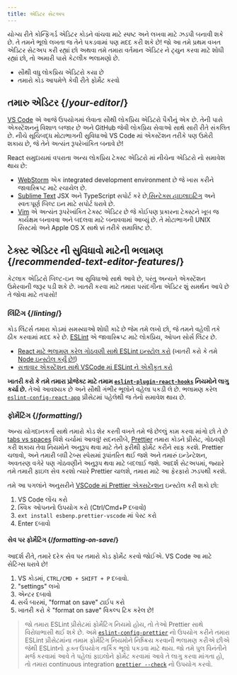 ```yaml
---
title: એડિટર સેટઅપ
---
```


<Intro>

યોગ્ય રીતે કોન્ફિગર્ડ એડિટર કોડને વાંચવા માટે સ્પષ્ટ અને લખવા માટે ઝડપી બનાવી શકે છે. તે તમને ભૂલો લખતા જ તેને પકડવામાં પણ મદદ કરી શકે છે! જો આ તમે પ્રથમ વખત એડિટર સેટઅપ કરી રહ્યાં છો અથવા તમે તમારા વર્તમાન એડિટર ને ટ્યુન કરવા માટે શોધી રહ્યાં છો, તો અમારી પાસે કેટલીક ભલામણો છે.

</Intro>

<YouWillLearn>

* સૌથી વધુ લોકપ્રિય એડિટરો કયા છે
* તમારો કોડ આપમેળે કેવી રીતે ફોર્મેટ કરવો

</YouWillLearn>

## તમારુ એડિટર {/*your-editor*/}

[VS Code](https://code.visualstudio.com/) એ આજે ઉપયોગમાં લેવાતા સૌથી લોકપ્રિય એડિટરો પૈકીનું એક છે. તેની પાસે એક્સ્ટેંશનનું વિશાળ બજાર છે અને GitHub જેવી લોકપ્રિય સેવાઓ સાથે સારી રીતે સંકલિત છે. નીચે સૂચિબદ્ધ મોટાભાગની સુવિધાઓ VS Code માં એક્સ્ટેંશન તરીકે પણ ઉમેરી શકાય છે, જે તેને અત્યંત રૂપરેખાંકિત બનાવે છે!

React સમુદાયમાં વપરાતા અન્ય લોકપ્રિય ટેક્સ્ટ એડિટરો માં નીચેના એડિટરો નો સમાવેશ થાય છે:

* [WebStorm](https://www.jetbrains.com/webstorm/) એક integrated development environment છે જે ખાસ કરીને જાવાસ્ક્રિપ્ટ માટે રચાયેલ છે.
* [Sublime Text](https://www.sublimetext.com/) JSX અને TypeScript સપોર્ટ કરે છે,[સિન્ટેક્સ હાઇલાઇટિંગ](https://stackoverflow.com/a/70960574/458193) અને સ્વતઃપૂર્ણ બિલ્ટ ઇન માટે સપોર્ટ ધરાવે છે.
* [Vim](https://www.vim.org/) એ અત્યંત રૂપરેખાંકિત ટેક્સ્ટ એડિટર છે જે કોઈપણ પ્રકારના ટેક્સ્ટને ખૂબ જ કાર્યક્ષમ બનાવવા અને બદલવા માટે બનાવવામાં આવ્યું છે. તે મોટાભાગની UNIX સિસ્ટમો અને Apple OS X સાથે vi તરીકે સમાવિષ્ટ છે.

## ટેક્સ્ટ એડિટર ની સુવિધાવો માટેની ભલામણ {/*recommended-text-editor-features*/}

કેટલાક એડિટરો બિલ્ટ-ઇન આ સુવિધાઓ સાથે આવે છે, પરંતુ અન્યને એક્સ્ટેંશન ઉમેરવાની જરૂર પડી શકે છે. ખાતરી કરવા માટે તમારા પસંદગીના એડિટર શું સમર્થન આપે છે તે જોવા માટે તપાસો!

### લિંટિંગ {/*linting*/}

કોડ લિંટર્સ તમારા કોડમાં સમસ્યાઓ શોધી કાઢે છે જેમ તમે લખો છો, જે તમને વહેલી તકે ઠીક કરવામાં મદદ કરે છે. [ESLint](https://eslint.org/) એ જાવાસ્ક્રિપ્ટ માટે લોકપ્રિય, ઓપન સોર્સ લિંટર છે. 

* [React માટે ભલામણ કરેલ ગોઠવણી સાથે ESLint ઇન્સ્ટોલ કરો](https://www.npmjs.com/package/eslint-config-react-app) (ખાતરી કરો કે તમે [Node ઇન્સ્ટોલ કર્યું છે!](https://nodejs.org/en/download/current/))
* [સત્તાવાર એક્સ્ટેંશન સાથે VSCode માં ESLint ને એકીકૃત કરો](https://marketplace.visualstudio.com/items?itemName=dbaeumer.vscode-eslint)

**ખાતરી કરો કે તમે તમારા પ્રોજેક્ટ માટે તમામ [`eslint-plugin-react-hooks`](https://www.npmjs.com/package/eslint-plugin-react-hooks) નિયમોને લાગુ કર્યા છે.** તેઓ આવશ્યક છે અને સૌથી ગંભીર ભૂલોને વહેલા પકડી લે છે. ભલામણ કરેલ [`eslint-config-react-app`](https://www.npmjs.com/package/eslint-config-react-app) પ્રીસેટમાં પહેલેથી જ તેનો સમાવેશ થાય છે.

### ફોર્મેટિંગ {/*formatting*/}

અન્ય યોગદાનકર્તા સાથે તમારો કોડ શેર કરતી વખતે તમે જે છેલ્લું કામ કરવા માંગો છો તે છે [tabs vs spaces](https://www.google.com/search?q=tabs+vs+spaces) વિશે ચર્ચામાં આવવું! સદનસીબે, [Prettier](https://prettier.io/) તમારા કોડને પ્રીસેટ, ગોઠવણી કરી શકાય તેવા નિયમોને અનુરૂપ થવા માટે તેને ફરીથી ફોર્મેટ કરીને સાફ કરશે. Prettier ચલાવો, અને તમારી બધી ટેબ્સ સ્પેસમાં રૂપાંતરિત થઈ જશે અને તમારું ઇન્ડેન્ટેશન, અવતરણ વગેરે પણ ગોઠવણીને અનુરૂપ થવા માટે બદલાઈ જશે. આદર્શ સેટઅપમાં, જ્યારે તમે તમારી ફાઇલ સેવ કરશો ત્યારે Prettier ચાલશે, તમારા માટે આ ફેરફારો ઝડપથી કરશે.

તમે આ પગલાંને અનુસરીને [VSCode માં Prettier એક્સટેન્શન](https://marketplace.visualstudio.com/items?itemName=esbenp.prettier-vscode) ઇન્સ્ટોલ કરી શકો છો:

1. VS Code લોંચ કરો
2. ક્વિક ઓપનનો ઉપયોગ કરો (Ctrl/Cmd+P દબાવો)
3. `ext install esbenp.prettier-vscode` માં પેસ્ટ કરો
4. Enter દબાવો

#### સેવ પર ફોર્મેટિંગ {/*formatting-on-save*/}

આદર્શ રીતે, તમારે દરેક સેવ પર તમારો કોડ ફોર્મેટ કરવો જોઈએ. VS Code આ માટે સેટિંગ્સ ધરાવે છે!

1. VS કોડમાં, `CTRL/CMD + SHIFT + P` દબાવો.
2. "settings" લખો
3. એન્ટર દબાવો
4. સર્ચ બારમાં, "format on save" ટાઈપ કરો
5. ખાતરી કરો કે "format on save" વિકલ્પ ટિક કરેલ છે!

> જો તમારા ESLint પ્રીસેટમાં ફોર્મેટિંગ નિયમો હોય, તો તેઓ Prettier સાથે વિરોધાભાસી થઈ શકે છે. અમે [`eslint-config-prettier`](https://github.com/prettier/eslint-config-prettier) નો ઉપયોગ કરીને તમારા ESLint પ્રીસેટમાંના તમામ ફોર્મેટિંગ નિયમોને નિષ્ક્રિય કરવાની ભલામણ કરીએ છીએ જેથી ESLintનો *ફક્ત* ઉપયોગ તાર્કિક ભૂલો પકડવા માટે થાય. જો તમે પુલ વિનંતીને મર્જ કરવામાં આવે તે પહેલાં ફાઇલોને ફોર્મેટ કરવામાં આવે તે લાગુ કરવા માંગતા હો, તો તમારા continuous integration [`prettier --check`](https://prettier.io/docs/en/cli.html#--check) નો ઉપયોગ કરવો.
